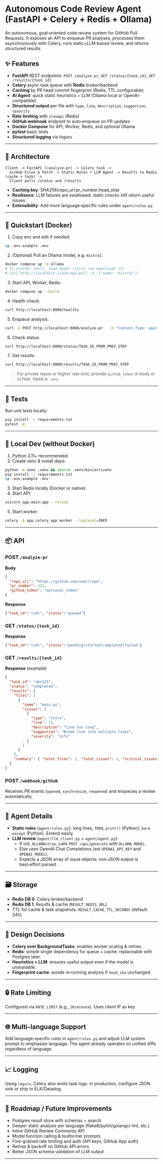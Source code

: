 # Autonomous Code Review Agent (FastAPI + Celery + Redis + Ollama)

An autonomous, goal‑oriented code review system for GitHub Pull Requests. It exposes an API to enqueue PR analyses, processes them asynchronously with Celery, runs static+LLM‑based review, and returns structured results.

## ✨ Features

- **FastAPI** REST endpoints: `POST /analyze-pr`, `GET /status/{task_id}`, `GET /results/{task_id}`
- **Celery** async task queue with **Redis** broker/backend
- **Caching** by PR head commit fingerprint (Redis, TTL configurable)
- **AI Agent**: quick static heuristics + LLM (Ollama local or OpenAI-compatible)
- **Structured output** per file with `type`, `line`, `description`, `suggestion`, `severity`
- **Rate limiting** with `slowapi` (Redis)
- **GitHub webhook** endpoint to auto‑enqueue on PR updates
- **Docker Compose** for API, Worker, Redis, and optional Ollama
- **pytest** basic tests
- **Structured logging** via loguru

---

## 🧱 Architecture

```
Client -> FastAPI (/analyze-pr) -> Celery task ->
  GitHub Files & Patch -> Static Rules + LLM Agent -> Results to Redis (cache + task) ->
  Client polls /status and /results
```

- **Caching key**: SHA256(repo_url:pr_number:head_sha)
- **Resilience**: LLM failures are swallowed; static checks still return useful issues.
- **Extensibility**: Add more language‑specific rules under `agent/rules.py`.

---

## 🚀 Quickstart (Docker)

1) Copy env and edit if needed:
```bash
cp .env.example .env
```

2) (Optional) Pull an Ollama model, e.g. `mistral`:
```bash
docker compose up -d ollama
# In another shell: load model (first run downloads it)
# curl http://localhost:11434/api/pull -d '{"name":"mistral"}'
```

3) Start API, Worker, Redis:
```bash
docker compose up --build
```

4) Health check:
```bash
curl http://localhost:8000/healthz
```

5) Enqueue analysis:
```bash
curl -X POST http://localhost:8000/analyze-pr   -H "Content-Type: application/json"   -d '{"repo_url":"https://github.com/user/repo","pr_number":123,"github_token":"YOUR_PAT_OR_EMPTY"}'
```

6) Check status:
```bash
curl http://localhost:8000/status/TASK_ID_FROM_PREV_STEP
```

7) Get results:
```bash
curl http://localhost:8000/results/TASK_ID_FROM_PREV_STEP
```

> For private repos or higher rate limit, provide `github_token` in body or `GITHUB_TOKEN` in `.env`.

---

## 🧪 Tests

Run unit tests locally:
```bash
pip install -r requirements.txt
pytest -q
```

---

## 🔧 Local Dev (without Docker)

1) Python 3.11+ recommended.
2) Create venv & install deps:
```bash
python -m venv .venv && source .venv/bin/activate
pip install -r requirements.txt
cp .env.example .env
```
3) Start Redis locally (Docker or native).
4) Start API:
```bash
uvicorn app.main:app --reload
```
5) Start worker:
```bash
celery -A app.celery_app worker --loglevel=INFO
```

---

## 📦 API

### POST `/analyze-pr`

**Body**
```json
{
  "repo_url": "https://github.com/user/repo",
  "pr_number": 123,
  "github_token": "optional_token"
}
```

**Response**
```json
{"task_id":"<id>", "status":"queued"}
```

### GET `/status/{task_id}`
**Response**
```json
{"task_id":"<id>", "status":"pending|started|completed|failed"}
```

### GET `/results/{task_id}`
**Response** (example)
```json
{
  "task_id": "abc123",
  "status": "completed",
  "results": {
    "files": [
      {
        "name": "main.py",
        "issues": [
          {
            "type": "style",
            "line": 15,
            "description": "Line too long",
            "suggestion": "Break line into multiple lines",
            "severity": "info"
          }
        ]
      }
    ],
    "summary": { "total_files": 1, "total_issues": 1, "critical_issues": 0 }
  }
}
```

### POST `/webhook/github`
Receives PR events (`opened`, `synchronize`, `reopened`) and enqueues a review automatically.

---

## 🧠 Agent Details

- **Static rules** (`agent/rules.py`): long lines, `TODO`, `print()` (Python), `bare except` (Python). Extend easily.
- **LLM review** (`agent/llm_client.py` + `agent/agent.py`):
  - If `USE_OLLAMA=true`, calls `POST /api/generate` with `OLLAMA_MODEL`.
  - Else uses OpenAI Chat Completions (set `OPENAI_API_KEY` and `OPENAI_MODEL`).
  - Expects a JSON array of issue objects; non‑JSON output is best‑effort parsed.

---

## 🗃 Storage

- **Redis DB 0**: Celery broker/backend
- **Redis DB 1**: Results & cache (`RESULT_REDIS_URL`)
- TTL for cache & task snapshots: `RESULT_CACHE_TTL_SECONDS` (default: 24h)

---

## 🧰 Design Decisions

- **Celery over BackgroundTasks**: enables worker scaling & retries.
- **Redis**: simple single dependency for queue + cache; replaceable with Postgres later.
- **Heuristics + LLM**: ensures useful output even if the model is unavailable.
- **Fingerprint cache**: avoids re‑running analysis if `head_sha` unchanged.

---

## 🔒 Rate Limiting

Configured via `RATE_LIMIT` (e.g., `20/minute`). Uses client IP as key.

---

## 🌐 Multi-language Support

Add language‑specific rules in `agent/rules.py` and adjust LLM system prompt to emphasize language. The agent already operates on unified diffs regardless of language.

---

## 📈 Logging

Using `loguru`. Celery also emits task logs. In production, configure JSON sink or ship to ELK/Datadog.

---

## 🧭 Roadmap / Future Improvements

- Postgres result store with schemas + search
- Deeper static analysis per language (flake8/pylint/golangci-lint, etc.)
- Inline GitHub Review Comments API
- Model function calling & toolformer prompts
- Fine-grained rate limiting and auth (API keys, GitHub App auth)
- Retries & backoff on GitHub API errors
- Better JSON schema validation of LLM output

---
